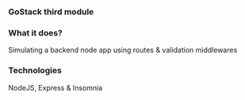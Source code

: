 ### GoStack third module

### What it does?

Simulating a backend node app using routes & validation middlewares

### Technologies

NodeJS, Express & Insomnia